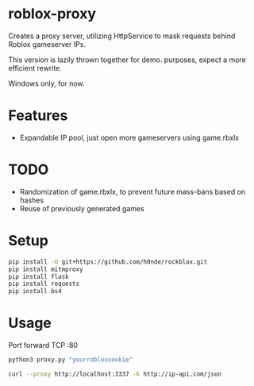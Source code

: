 # roblox-proxy
Creates a proxy server, utilizing HttpService to mask requests behind Roblox gameserver IPs.

This version is lazily thrown together for demo. purposes, expect a more efficient rewrite.

Windows only, for now.

# Features
- Expandable IP pool, just open more gameservers using game.rbxlx

# TODO
- Randomization of game.rbxlx, to prevent future mass-bans based on hashes
- Reuse of previously generated games

# Setup
```bash
pip install -U git+https://github.com/h0nde/rockblox.git
pip install mitmproxy
pip install flask
pip install requests
pip install bs4
```

# Usage
Port forward TCP :80

```bash
python3 proxy.py "yourrobloxcookie"
```

```bash
curl --proxy http://localhost:3337 -k http://ip-api.com/json
```
